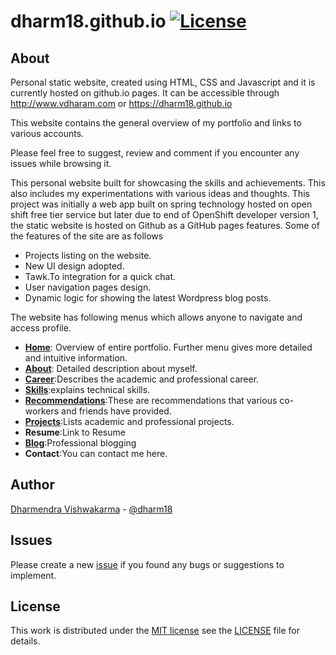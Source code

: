 # dharm18.github.io [![License](http://img.shields.io/:license-mit-blue.svg)](http://doge.mit-license.org)

## About
Personal static website, created using HTML, CSS and Javascript and it is currently hosted on github.io pages. It can be accessible through http://www.vdharam.com or https://dharm18.github.io

This website contains the general overview of my portfolio and links to various accounts.

Please feel free to suggest, review and comment if you encounter any issues while browsing it.

This personal website built for showcasing the skills and achievements. This also includes my experimentations with various ideas and thoughts. This project was initially a web app built on spring technology hosted on open shift free tier service but later due to end of OpenShift developer version 1, the static website is hosted on Github as a GitHub pages features. Some of the features of the site are as follows
- Projects listing on the website.
- New UI design adopted.
- Tawk.To integration for a quick chat.
- User navigation pages design.
- Dynamic logic for showing the latest Wordpress blog posts.

The website has following menus which allows anyone to navigate and access profile.
- **[Home](https://www.vdharam.com/)**: Overview of entire portfolio. Further menu gives more detailed and intuitive information. 
- **[About](https://www.vdharam.com/about-me/)**: Detailed description about myself.
- **[Career](https://www.vdharam.com/career)**:Describes the academic and professional career.
- **[Skills](https://www.vdharam.com/#services)**:explains technical skills.
- **[Recommendations](https://www.vdharam.com/#services)**:These are recommendations that various co-workers and friends have provided.
- **[Projects](https://www.vdharam.com/project)**:Lists academic and professional projects.
- **Resume**:Link to Resume
- **[Blog](vdharam.wordpress.com)**:Professional blogging
- **Contact**:You can contact me here.


## Author
[Dharmendra Vishwakarma](http://vdharam.com) - [@dharm18](https://github.com/dharm18)

## Issues
Please create a new [issue](https://github.com/dharm18/dharm18.github.io/issues) if you found any bugs or suggestions to implement. 

## License
This work is distributed under the [MIT license](https://opensource.org/licenses/MIT) see the [LICENSE](LICENSE.txt) file for details.
